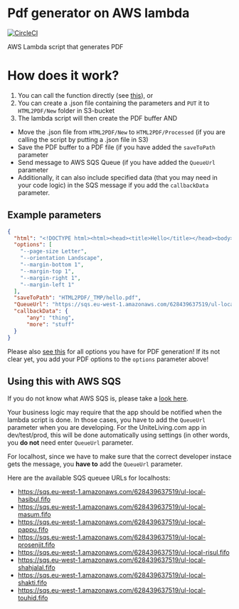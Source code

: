 # Pdf generator on AWS lambda
[![CircleCI](https://circleci.com/gh/Uninite/lambda-html-to-pdf.svg?style=svg&circle-token=43345f82b359007a5b88b6741b351709b892a515)](https://circleci.com/gh/Uninite/lambda-html-to-pdf)

AWS Lambda script that generates PDF

# How does it work?
1. You can call the function directly (see [this](https://stackoverflow.com/questions/33659059/invoke-amazon-lambda-function-from-node-app?answertab=active#tab-top)), or
2. You can create a .json file containing the parameters and `PUT` it to `HTML2PDF/New` folder in S3-bucket 
3. The lambda script will then create the PDF buffer AND
 - Move the .json file from `HTML2PDF/New` to `HTML2PDF/Processed` (if you are calling the script by putting a .json file in S3)
 - Save the PDF buffer to a PDF file (if you have added the `saveToPath` parameter
 - Send message to AWS SQS Queue (if you have added the `QueueUrl` parameter
 - Additionally, it can also include specified data (that you may need in your code logic) in the SQS message if you add the `callbackData` parameter.

## Example parameters
```json
{
  "html": "<!DOCTYPE html><html><head><title>Hello</title></head><body>Here comes the content!<body></html>",
  "options": [
    "--page-size Letter",
    "--orientation Landscape",
    "--margin-bottom 1",
    "--margin-top 1",
    "--margin-right 1",
    "--margin-left 1"
  ],
  "saveToPath": "HTML2PDF/_TMP/hello.pdf", 
  "QueueUrl": "https://sqs.eu-west-1.amazonaws.com/628439637519/ul-local-risul.fifo",
  "callbackData": {
      "any": "thing",
      "more": "stuff"
  }
}
```

Please also [see this](wkhtmltopdf) for all options you have for PDF generation!
If its not clear yet, you add your PDF options to the `options` parameter above!

## Using this with AWS SQS
If you do not know what AWS SQS is, please take a [look here](https://aws.amazon.com/sqs/).

Your business logic may require that the app should be notified when the lambda script is done. In those cases, you have to add the `QueueUrl` parameter when you are developing. For the UniteLiving.com app in dev/test/prod, this will be done automatically using settings (in other words, you **do not** need enter `QueueUrl` parameter.

For localhost, since we have to make sure that the correct developer instace gets the message, you **have to** add the  `QueueUrl` parameter.

Here are the available SQS queuee URLs for localhosts:
- https://sqs.eu-west-1.amazonaws.com/628439637519/ul-local-hasibul.fifo
- https://sqs.eu-west-1.amazonaws.com/628439637519/ul-local-masum.fifo
- https://sqs.eu-west-1.amazonaws.com/628439637519/ul-local-pappu.fifo
- https://sqs.eu-west-1.amazonaws.com/628439637519/ul-local-prosenjit.fifo
- https://sqs.eu-west-1.amazonaws.com/628439637519/ul-local-risul.fifo
- https://sqs.eu-west-1.amazonaws.com/628439637519/ul-local-shahjalal.fifo
- https://sqs.eu-west-1.amazonaws.com/628439637519/ul-local-shakti.fifo
- https://sqs.eu-west-1.amazonaws.com/628439637519/ul-local-touhid.fifo



